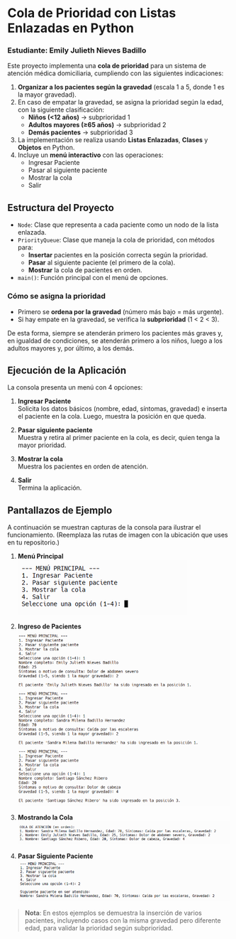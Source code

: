 # Cola de Prioridad con Listas Enlazadas en Python

### Estudiante: Emily Julieth Nieves Badillo

Este proyecto implementa una **cola de prioridad** para un sistema de atención médica domiciliaria, cumpliendo con las siguientes indicaciones:

1. **Organizar a los pacientes según la gravedad** (escala 1 a 5, donde 1 es la mayor gravedad).
2. En caso de empatar la gravedad, se asigna la prioridad según la edad, con la siguiente clasificación:
    - **Niños (<12 años)** → subprioridad 1
    - **Adultos mayores (≥65 años)** → subprioridad 2
    - **Demás pacientes** → subprioridad 3
3. La implementación se realiza usando **Listas Enlazadas**, **Clases** y **Objetos** en Python.
4. Incluye un **menú interactivo** con las operaciones:
    - Ingresar Paciente
    - Pasar al siguiente paciente
    - Mostrar la cola
    - Salir

## Estructura del Proyecto

-   `Node`: Clase que representa a cada paciente como un nodo de la lista enlazada.
-   `PriorityQueue`: Clase que maneja la cola de prioridad, con métodos para:
    -   **Insertar** pacientes en la posición correcta según la prioridad.
    -   **Pasar** al siguiente paciente (el primero de la cola).
    -   **Mostrar** la cola de pacientes en orden.
-   `main()`: Función principal con el menú de opciones.

### Cómo se asigna la prioridad

-   Primero se **ordena por la gravedad** (número más bajo = más urgente).
-   Si hay empate en la gravedad, se verifica la **subprioridad** (1 < 2 < 3).

De esta forma, siempre se atenderán primero los pacientes más graves y, en igualdad de condiciones, se atenderán primero a los niños, luego a los adultos mayores y, por último, a los demás.

## Ejecución de la Aplicación

La consola presenta un menú con 4 opciones:

1. **Ingresar Paciente**  
   Solicita los datos básicos (nombre, edad, síntomas, gravedad) e inserta el paciente en la cola. Luego, muestra la posición en que queda.

2. **Pasar siguiente paciente**  
   Muestra y retira al primer paciente en la cola, es decir, quien tenga la mayor prioridad.

3. **Mostrar la cola**  
   Muestra los pacientes en orden de atención.

4. **Salir**  
   Termina la aplicación.

## Pantallazos de Ejemplo

A continuación se muestran capturas de la consola para ilustrar el funcionamiento. (Reemplaza las rutas de imagen con la ubicación que uses en tu repositorio.)

1. **Menú Principal**  
   ![Menú Principal](./imgs/imagen_menu_principal.png)

2. **Ingreso de Pacientes**  
   ![Ingreso de Pacientes](./imgs/imagen_ingreso_pacientes.png)

3. **Mostrando la Cola**  
   ![Cola de Pacientes](./imgs/imagen_mostrar_cola.png)

4. **Pasar Siguiente Paciente**  
   ![Pasar Paciente](./imgs/imagen_pasar_paciente.png)

> **Nota**: En estos ejemplos se demuestra la inserción de varios pacientes, incluyendo casos con la misma gravedad pero diferente edad, para validar la prioridad según subprioridad.

